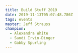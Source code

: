 ```yaml
---
title: Build Stuff 2019
date: 2019-11-13T05:07:48.786Z
tags: events
master: Jeff Strauss
champion:
  - Alexandra White
  - Sandi Irvin-Dinger
  - Gabby Spurling
---
```


